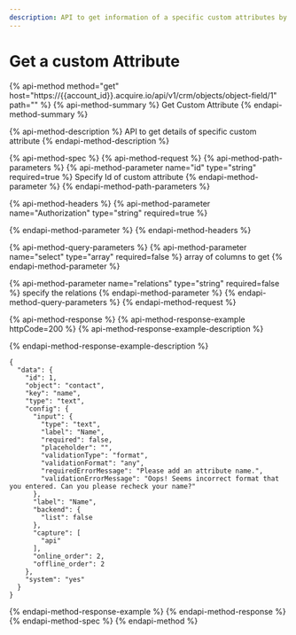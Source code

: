 ```yaml
---
description: API to get information of a specific custom attributes by ID
---
```


# Get a custom Attribute

{% api-method method="get" host="https://{{account\_id}}.acquire.io/api/v1/crm/objects/object-field/1" path="" %}
{% api-method-summary %}
Get Custom Attribute
{% endapi-method-summary %}

{% api-method-description %}
API to get details of specific custom attribute
{% endapi-method-description %}

{% api-method-spec %}
{% api-method-request %}
{% api-method-path-parameters %}
{% api-method-parameter name="id" type="string" required=true %}
Specify Id of custom attribute
{% endapi-method-parameter %}
{% endapi-method-path-parameters %}

{% api-method-headers %}
{% api-method-parameter name="Authorization" type="string" required=true %}

{% endapi-method-parameter %}
{% endapi-method-headers %}

{% api-method-query-parameters %}
{% api-method-parameter name="select" type="array" required=false %}
array of columns to get
{% endapi-method-parameter %}

{% api-method-parameter name="relations" type="string" required=false %}
specify the relations 
{% endapi-method-parameter %}
{% endapi-method-query-parameters %}
{% endapi-method-request %}

{% api-method-response %}
{% api-method-response-example httpCode=200 %}
{% api-method-response-example-description %}

{% endapi-method-response-example-description %}

```
{
  "data": {
    "id": 1,
    "object": "contact",
    "key": "name",
    "type": "text",
    "config": {
      "input": {
        "type": "text",
        "label": "Name",
        "required": false,
        "placeholder": "",
        "validationType": "format",
        "validationFormat": "any",
        "requiredErrorMessage": "Please add an attribute name.",
        "validationErrorMessage": "Oops! Seems incorrect format that you entered. Can you please recheck your name?"
      },
      "label": "Name",
      "backend": {
        "list": false
      },
      "capture": [
        "api"
      ],
      "online_order": 2,
      "offline_order": 2
    },
    "system": "yes"
  }
}
```
{% endapi-method-response-example %}
{% endapi-method-response %}
{% endapi-method-spec %}
{% endapi-method %}

